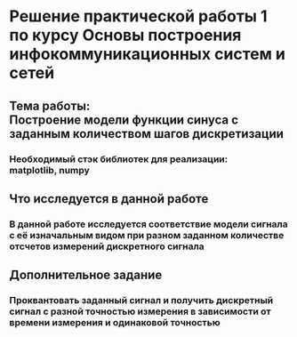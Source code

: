 <h1>Решение практической работы 1 по курсу Основы построения инфокоммуникационных систем и сетей</h1>
<h2>Тема работы:<br>Построение модели функции синуса с заданным количеством шагов дискретизации</h2>
<h3>Необходимый стэк библиотек для реализации:<br>matplotlib, numpy</h3>
<h2>Что исследуется в данной работе</h2>
<h3>В данной работе исследуется соответствие модели сигнала с её изначальным видом при разном заданном количестве отсчетов измерений дискретного сигнала</h3>
<h2>Дополнительное задание</h2>
<h3>Проквантовать заданный сигнал и получить дискретный сигнал с разной точностью измерения в зависимости от времени измерения и одинаковой точностью</h3>
